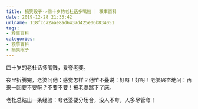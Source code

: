 ```yaml
---
title: 搞笑段子->四十岁的老杜话多嘴贱 | 糗事百科
date: 2019-12-28 21:33:42
urlname: 118fcca2aae8ad6437d425e06b834051
tags: 
- 糗事百科
categories:
- 糗事百科
- 搞笑段子
---
```

四十岁的老杜话多嘴贱，爱夸老婆。

夜里折腾完，老婆问他：感觉怎样？他忙不叠说：好呀！好呀！老婆兴奋地问：再来一回要不要呀？不要不要！被老婆踹下了床。

老杜总结出一条经验：夸老婆要分场合，没人不夸，人多尽管夸！


